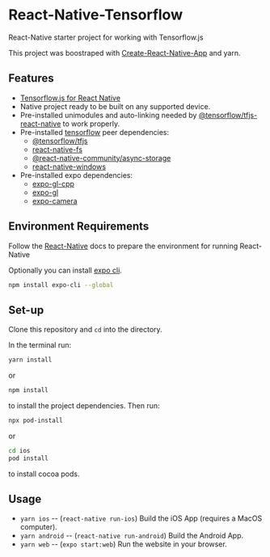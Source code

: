 # React-Native-Tensorflow
React-Native starter project for working with Tensorflow.js 

This project was boostraped with [Create-React-Native-App](https://github.com/expo/create-react-native-app) and yarn.

## Features

- [Tensorflow.js for React Native](https://www.npmjs.com/package/@tensorflow/tfjs-react-native)
- Native project ready to be built on any supported device.
- Pre-installed unimodules and auto-linking needed by [@tensorflow/tfjs-react-native](https://www.npmjs.com/package/@tensorflow/tfjs-react-native) to work properly.
- Pre-installed [tensorflow](https://www.npmjs.com/package/@tensorflow/tfjs-react-native) peer dependencies:
  - [@tensorflow/tfjs](https://www.npmjs.com/package/@tensorflow/tfjs)
  - [react-native-fs](https://www.npmjs.com/package/react-native-fs)
  - [@react-native-community/async-storage](https://www.npmjs.com/package/@react-native-community/async-storage)
  - [react-native-windows](https://www.npmjs.com/package/react-native-windows)
- Pre-installed expo dependencies:
  - [expo-gl-cpp](https://github.com/expo/expo/tree/master/packages/expo-gl-cpp)
  - [expo-gl](https://www.npmjs.com/package/expo-gl)
  - [expo-camera](https://www.npmjs.com/package/expo-camera)
  

## Environment Requirements
Follow the [React-Native](https://reactnative.dev/docs/environment-setup) docs to prepare the environment for running React-Native

Optionally you can install [expo cli](https://expo.io/tools#cli).
```sh
npm install expo-cli --global
```

## Set-up
Clone this repository and ```cd``` into the directory.

In the terminal run:
```sh
yarn install
```
or 
```sh
npm install
```
to install the project dependencies.
Then run:
```sh
npx pod-install
```
or
```sh
cd ios
pod install
```
to install cocoa pods.


## Usage

- `yarn ios` -- (`react-native run-ios`) Build the iOS App (requires a MacOS computer).
- `yarn android` -- (`react-native run-android`) Build the Android App.
- `yarn web` -- (`expo start:web`) Run the website in your browser.

